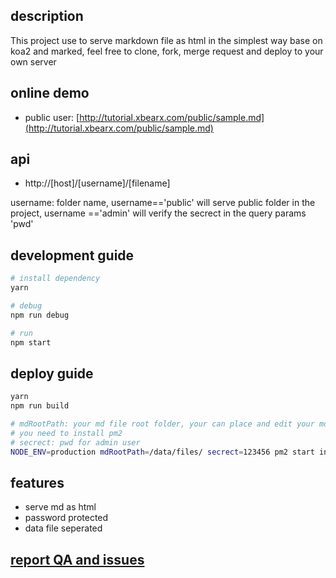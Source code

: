 ## description
This project use to serve markdown file as html in the simplest way base on koa2 and marked, feel free to clone, fork, merge request and deploy to your own server

## online demo
- public user: [http://tutorial.xbearx.com/public/sample.md](http://tutorial.xbearx.com/public/sample.md)

## api
- http://[host]/[username]/[filename]

username: folder name, username=='public' will serve public folder in the project, username =='admin' will verify the secrect in the query params 'pwd'

## development guide
```sh
# install dependency
yarn

# debug
npm run debug

# run
npm start
```

## deploy guide
```sh
yarn
npm run build

# mdRootPath: your md file root folder, your can place and edit your md file anywhere and spcificed the root path here
# you need to install pm2
# secrect: pwd for admin user
NODE_ENV=production mdRootPath=/data/files/ secrect=123456 pm2 start index.js --name="cms"
```

## features
- serve md as html
- password protected
- data file seperated

## [report QA and issues](https://github.com/cstur/ServeMarkdown/issues)